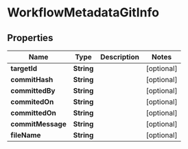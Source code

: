 

# WorkflowMetadataGitInfo


## Properties

Name | Type | Description | Notes
------------ | ------------- | ------------- | -------------
**targetId** | **String** |  |  [optional]
**commitHash** | **String** |  |  [optional]
**committedBy** | **String** |  |  [optional]
**commitedOn** | **String** |  |  [optional]
**committedOn** | **String** |  |  [optional]
**commitMessage** | **String** |  |  [optional]
**fileName** | **String** |  |  [optional]



